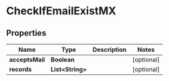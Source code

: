 

# CheckIfEmailExistMX

## Properties

Name | Type | Description | Notes
------------ | ------------- | ------------- | -------------
**acceptsMail** | **Boolean** |  |  [optional]
**records** | **List&lt;String&gt;** |  |  [optional]




